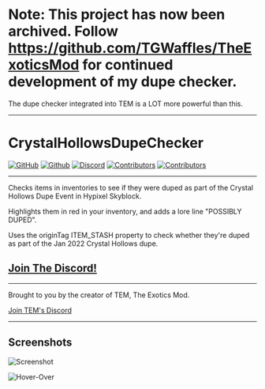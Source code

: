 # Note: This project has now been archived. Follow https://github.com/TGWaffles/TheExoticsMod for continued development of my dupe checker. 

The dupe checker integrated into TEM is a LOT more powerful than this.

---


# CrystalHollowsDupeChecker
[![GitHub](https://img.shields.io/github/v/release/TGWaffles/CrystalHollowsDupeChecker?logo=github)](https://github.com/TGWaffles/CrystalHollowsDupeChecker/releases/latest) [![Github](https://img.shields.io/github/downloads/TGWaffles/CrystalHollowsDupeChecker/total?label=Total%20Downloads&logo=GITHUB)](https://github.com/TGWaffles/CrystalHollowsDupeChecker/releases/latest) [![Discord](https://img.shields.io/discord/944323039565320232?label=discord&logo=Discord&logoColor=FFFFFF%22)](https://discord.gg/arDxQZHBUs) [![Contributors](https://img.shields.io/github/contributors/TGWaffles/CrystalHollowsDupeChecker?&logo=GitHub)](https://github.com/TGWaffles/CrystalHollowsDupeChecker/graphs/contributors) [![Contributors](https://img.shields.io/github/license/TGWaffles/CrystalHollowsDupeChecker?color=blue)](https://github.com/TGWaffles/CrystalHollowsDupeChecker/blob/master/LICENSE)

---
Checks items in inventories to see if they were duped as part of the Crystal Hollows Dupe Event in Hypixel Skyblock.

Highlights them in red in your inventory, and adds a lore line "POSSIBLY DUPED".

Uses the originTag ITEM_STASH property to check whether they're duped as part of the Jan 2022 Crystal Hollows dupe.

## [Join The Discord!](https://discord.gg/arDxQZHBUs)

---
Brought to you by the creator of TEM, The Exotics Mod.

[Join TEM's Discord](https://discord.gg/wrbRbXMjby)

---
## Screenshots

![Screenshot](https://thom.club/BZKpQ9U.png)

![Hover-Over](https://thom.club/4ruEHMY.png)
